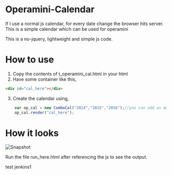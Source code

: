 Operamini-Calendar
==================

If I use a normal js calendar, for every date change the browser hits server. This is a simple calendar which can be used for operamini

This is a no-jquery, lightweight and simple js code.

How to use
=================

1. Copy the contents of t_operamini_cal.html in your html
2. Have some container like this,
``` html
<div id="cal_here"></div>
```
3. Create the calendar using,
``` js
	var op_cal = new ComboCal("2014","2015","2016");//you can add as many years you want, preferably lesser for usability
	op_cal.render("cal_here");
```

How it looks
=================
![Snapshot](https://github.com/bltvan/Operamini-Calendar/blob/master/snapshot.png)

Run the file run_here.html after referencing the js to see the output.

test jenkins1
